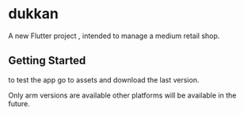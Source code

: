 # dukkan

A new Flutter project , intended to manage a medium retail shop.

## Getting Started

to test the app go to assets and download the last version.

Only arm versions are available other platforms will be available in the future. 